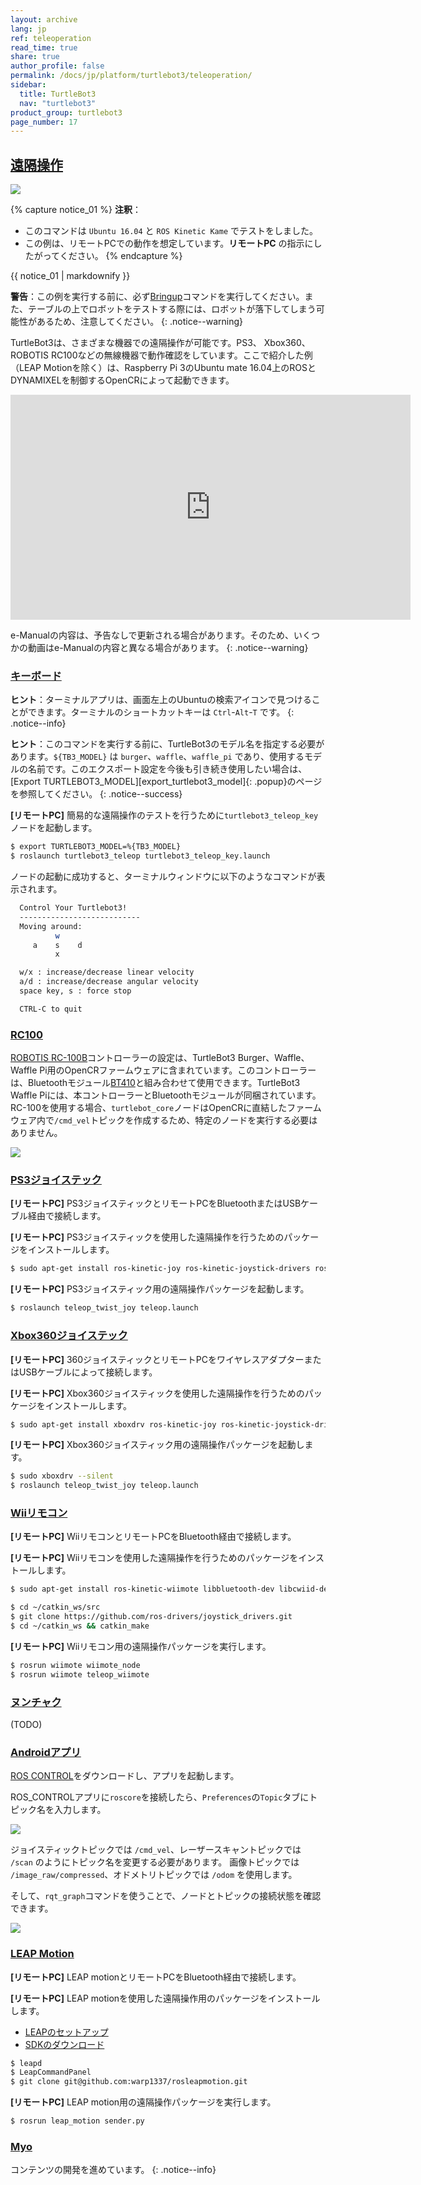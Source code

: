 ```yaml
---
layout: archive
lang: jp
ref: teleoperation
read_time: true
share: true
author_profile: false
permalink: /docs/jp/platform/turtlebot3/teleoperation/
sidebar:
  title: TurtleBot3
  nav: "turtlebot3"
product_group: turtlebot3
page_number: 17
---
```


<div style="counter-reset: h1 8"></div>
<div style="counter-reset: h2 1"></div>

<!--[dummy Header 1]>
  <h1 id="basic-operation"><a href="#basic-operation">Basic Operation</a></h1>
<![end dummy Header 1]-->

## [遠隔操作](#遠隔操作)

![](/assets/images/platform/turtlebot3/software/remote_pc_and_turtlebot.png)

{% capture notice_01 %}
**注釈**：
- このコマンドは `Ubuntu 16.04` と `ROS Kinetic Kame` でテストをしました。
- この例は、リモートPCでの動作を想定しています。**リモートPC** の指示にしたがってください。
{% endcapture %}
<div class="notice--info">{{ notice_01 | markdownify }}</div>

**警告**：この例を実行する前に、必ず[Bringup][bringup]コマンドを実行してください。また、テーブルの上でロボットをテストする際には、ロボットが落下してしまう可能性があるため、注意してください。
{: .notice--warning}

TurtleBot3は、さまざまな機器での遠隔操作が可能です。PS3、 Xbox360、 ROBOTIS RC100などの無線機器で動作確認をしています。ここで紹介した例（LEAP Motionを除く）は、Raspberry Pi 3のUbuntu mate 16.04上のROSとDYNAMIXELを制御するOpenCRによって起動できます。

<iframe width="640" height="360" src="https://www.youtube.com/embed/Z4s18hlazb4" frameborder="0" allowfullscreen></iframe>

e-Manualの内容は、予告なしで更新される場合があります。そのため、いくつかの動画はe-Manualの内容と異なる場合があります。
{: .notice--warning}

### [キーボード](#keyboard)
**ヒント**：ターミナルアプリは、画面左上のUbuntuの検索アイコンで見つけることができます。ターミナルのショートカットキーは `Ctrl`-`Alt`-`T` です。
{: .notice--info}

**ヒント**：このコマンドを実行する前に、TurtleBot3のモデル名を指定する必要があります。`${TB3_MODEL}` は `burger`、`waffle`、`waffle_pi` であり、使用するモデルの名前です。このエクスポート設定を今後も引き続き使用したい場合は、[Export TURTLEBOT3_MODEL][export_turtlebot3_model]{: .popup}のページを参照してください。
{: .notice--success}

**[リモートPC]** 簡易的な遠隔操作のテストを行うために`turtlebot3_teleop_key`ノードを起動します。

``` bash
$ export TURTLEBOT3_MODEL=%{TB3_MODEL}
$ roslaunch turtlebot3_teleop turtlebot3_teleop_key.launch
```

ノードの起動に成功すると、ターミナルウィンドウに以下のようなコマンドが表示されます。

``` bash
  Control Your Turtlebot3!
  ---------------------------
  Moving around:
          w
     a    s    d
          x

  w/x : increase/decrease linear velocity
  a/d : increase/decrease angular velocity
  space key, s : force stop

  CTRL-C to quit
```

### [RC100](#rc100)

[ROBOTIS RC-100B][rc100]コントローラーの設定は、TurtleBot3 Burger、Waffle、Waffle Pi用のOpenCRファームウェアに含まれています。このコントローラーは、Bluetoothモジュール[BT410][BT410]と組み合わせて使用できます。TurtleBot3 Waffle Piには、本コントローラーとBluetoothモジュールが同梱されています。RC-100を使用する場合、`turtlebot_core`ノードはOpenCRに直結したファームウェア内で`/cmd_vel`トピックを作成するため、特定のノードを実行する必要はありません。

![](/assets/images/platform/turtlebot3/example/rc100b_with_bt410.png)

### [PS3ジョイステック](#PS3ジョイステック)

**[リモートPC]** PS3ジョイスティックとリモートPCをBluetoothまたはUSBケーブル経由で接続します。

**[リモートPC]** PS3ジョイスティックを使用した遠隔操作を行うためのパッケージをインストールします。

``` bash
$ sudo apt-get install ros-kinetic-joy ros-kinetic-joystick-drivers ros-kinetic-teleop-twist-joy
```

**[リモートPC]** PS3ジョイスティック用の遠隔操作パッケージを起動します。

``` bash
$ roslaunch teleop_twist_joy teleop.launch
```

### [Xbox360ジョイステック](#Xbox360ジョイステック)

**[リモートPC]** 360ジョイスティックとリモートPCをワイヤレスアダプターまたはUSBケーブルによって接続します。

**[リモートPC]** Xbox360ジョイスティックを使用した遠隔操作を行うためのパッケージをインストールします。

``` bash
$ sudo apt-get install xboxdrv ros-kinetic-joy ros-kinetic-joystick-drivers ros-kinetic-teleop-twist-joy
```

**[リモートPC]** Xbox360ジョイスティック用の遠隔操作パッケージを起動します。

``` bash
$ sudo xboxdrv --silent
$ roslaunch teleop_twist_joy teleop.launch
```

### [Wiiリモコン](#Wiiリモコン)

**[リモートPC]** WiiリモコンとリモートPCをBluetooth経由で接続します。

**[リモートPC]** Wiiリモコンを使用した遠隔操作を行うためのパッケージをインストールします。

``` bash
$ sudo apt-get install ros-kinetic-wiimote libbluetooth-dev libcwiid-dev
```

``` bash
$ cd ~/catkin_ws/src
$ git clone https://github.com/ros-drivers/joystick_drivers.git  
$ cd ~/catkin_ws && catkin_make
```

**[リモートPC]** Wiiリモコン用の遠隔操作パッケージを実行します。

``` bash
$ rosrun wiimote wiimote_node
$ rosrun wiimote teleop_wiimote
```

### [ヌンチャク](#ヌンチャク)

(TODO)

### [Androidアプリ](#Androidアプリ)

[ROS CONTROL][ros_control]をダウンロードし、アプリを起動します。

ROS_CONTROLアプリに`roscore`を接続したら、`Preferences`の`Topic`タブにトピック名を入力します。

![](/assets/images/platform/turtlebot3/example/ros_control.png)

ジョイスティックトピックでは `/cmd_vel`、レーザースキャントピックでは `/scan` のようにトピック名を変更する必要があります。
画像トピックでは `/image_raw/compressed`、オドメトリトピックでは `/odom` を使用します。

そして、`rqt_graph`コマンドを使うことで、ノードとトピックの接続状態を確認できます。


![](/assets/images/platform/turtlebot3/example/ros_control_graph.png)

### [LEAP Motion](#leap-motion)

**[リモートPC]** LEAP motionとリモートPCをBluetooth経由で接続します。

**[リモートPC]** LEAP motionを使用した遠隔操作用のパッケージをインストールします。

- [LEAPのセットアップ][leap_setup]
- [SDKのダウンロード][leap_sdk]

``` bash
$ leapd
$ LeapCommandPanel
$ git clone git@github.com:warp1337/rosleapmotion.git
```

**[リモートPC]** LEAP motion用の遠隔操作パッケージを実行します。

``` bash
$ rosrun leap_motion sender.py
```

### [Myo](#myo)

コンテンツの開発を進めています。
{: .notice--info}

[bringup]: /docs/en/platform/turtlebot3/bringup/#bringup
[rc100]: /docs/en/parts/communication/rc-100/
[bt410]: /docs/en/parts/communication/bt-410/
[ros_control]: https://play.google.com/store/apps/details?id=com.robotca.ControlApp
[leap_setup]: https://www.leapmotion.com/setup
[leap_sdk]: https://developer.leapmotion.com/get-started/
